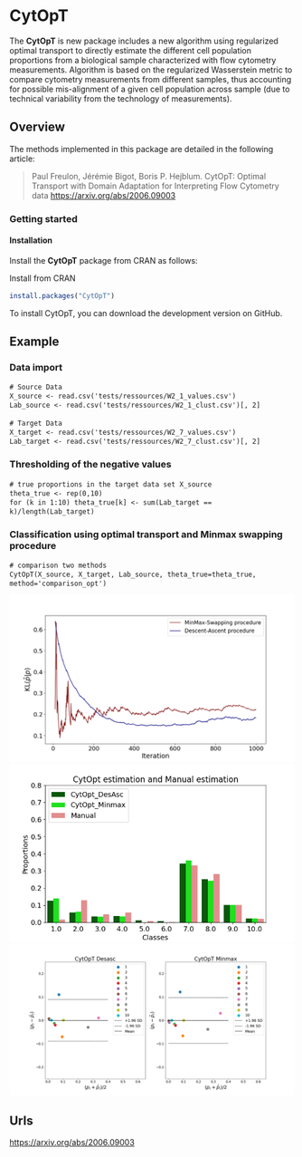 
# CytOpT


The **CytOpT** is new package includes a new algorithm using regularized optimal transport to directly estimate the different cell population proportions from a biological sample characterized with flow cytometry measurements. Algorithm is based on the regularized Wasserstein metric to compare cytometry measurements from different samples, thus accounting for possible mis-alignment of a given cell population across sample (due to technical variability from the technology of measurements).

## Overview
The methods implemented in this package are detailed in the following
article:

> Paul Freulon, Jérémie Bigot, Boris P. Hejblum.
> CytOpT: Optimal Transport with Domain Adaptation for Interpreting Flow Cytometry data
> https://arxiv.org/abs/2006.09003

### Getting started

#### Installation

Install the **CytOpT** package from CRAN as follows:


Install from CRAN

```r
install.packages("CytOpT")
```

To install CytOpT, you can download the development version on GitHub.


## Example
### Data import
```
# Source Data
X_source <- read.csv('tests/ressources/W2_1_values.csv')
Lab_source <- read.csv('tests/ressources/W2_1_clust.csv')[, 2]

# Target Data
X_target <- read.csv('tests/ressources/W2_7_values.csv')
Lab_target <- read.csv('tests/ressources/W2_7_clust.csv')[, 2]

```
### Thresholding of the negative values
```
# true proportions in the target data set X_source
theta_true <- rep(0,10)
for (k in 1:10) theta_true[k] <- sum(Lab_target == k)/length(Lab_target)
```

### Classification using optimal transport and Minmax swapping procedure

```
# comparison two methods 
CytOpT(X_source, X_target, Lab_source, theta_true=theta_true, method='comparison_opt')
```

<img src="man/figures/comparison_meth.png" alt="reticulated python" />
<img src="man/figures/prop.png" alt="reticulated python" />
<img src="man/figures/blandAltman.png" alt="reticulated python" />

## Urls
https://arxiv.org/abs/2006.09003
